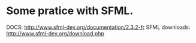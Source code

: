 # Some pratice with SFML.

DOCS: http://www.sfml-dev.org/documentation/2.3.2-fr
SFML downloads: http://www.sfml-dev.org/download.php
